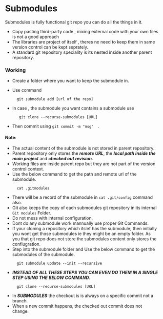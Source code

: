 Submodules
=
Submodules is fully functional git repo you can do all the things in it.
+ Copy pasting third-party code , mixing external code with your own files is not a good approach
+ The libraries are project of itself , theres no need to keep them in same version control can be kept seprately.
+ A standard git repository speciality is its nested inside another parent repository.

### Working
+ Create a folder where you want to keep the submodule in.
+ Use command
  ```
    git submodule add [url of the repo]
  ```
+ In case , the submodule you want contains a submodule use
   ```
      git clone --recurse-submodules [URL]
    ```

+ Then commit using ``` git commit -m "msg"   ```.

  
#### Note:
  + The actual content of the submodule is not stored in parent repository.
  + Parent repository only stores the ***remote URL***, the ***local path inside the main project*** and ***checked out revision***.
  + Working files are inside parent repo but they are not part of the version control context.
  + Use the below command to get the path and remote url of the submodule.
    ```
      cat .gitmodules
    ```
  + There will be a record of the submodule in ``` cat .git/config ``` command also.
  + Git also keeps the copy of each submodules git repository in its internal ``` Git modules ``` Folder.
  + Do not mess with internal configuration.
  + Dont do any submodule work mannually use proper Git Commands.
  + If your cloning a repository which itslef has the submodule, then initially you wont get those submodules ie they might be an empty folder.
    As you that git repo does not store the submodules content only stores the confiugration.
  + Step into the submodule folder and Use the below command to get the submodules of the submodule.
    ```
      git submodule update --init --recursive
    ```
  + ***INSTEAD OF ALL THESE STEPS YOU CAN EVEN DO THEM IN A SINGLE STEP USING THE BELOW COMMAND***.
    ```
      git clone --recurse-submodules [URL]
    ```
  + In ***SUBMODULES*** the checkout is is always on a specific commit not a branch.
  + When a new commit happens, the checked out commit does not change.
  
    
    
    
  
